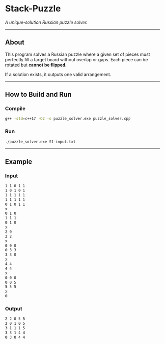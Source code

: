 # Stack-Puzzle

_A unique-solution Russian puzzle solver._

---

## About

This program solves a Russian puzzle where a given set of pieces must perfectly fill a target board without overlap or gaps. Each piece can be rotated but **cannot be flipped**.

If a solution exists, it outputs one valid arrangement.

---

## How to Build and Run

### Compile

```bash
g++ -std=c++17 -O2 -o puzzle_solver.exe puzzle_solver.cpp
```

### Run

```bash
./puzzle_solver.exe S1-input.txt
```

---

## Example

### Input
```bash
1 1 0 1 1
1 0 1 0 1
1 1 1 1 1
1 1 1 1 1
0 1 0 1 1
x
0 1 0
1 1 1
0 1 0
x
2 0
2 2
x
0 0 0
0 3 3
3 3 0
x
4 4
4 4
x
0 0 0
0 0 5
5 5 5
x
0
```

### Output
```bash
2 2 0 5 5
2 0 1 0 5
3 1 1 1 5
3 3 1 4 4
0 3 0 4 4
```
